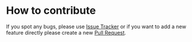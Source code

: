 
# How to contribute

If you spot any bugs, please use [Issue Tracker](https://github.com/abhishekkatyare/ak-hugo-website/issues) or if you want to add a new feature directly please create a new [Pull Request](https://github.com/abhishekkatyare/ak-hugo-website/pulls).
